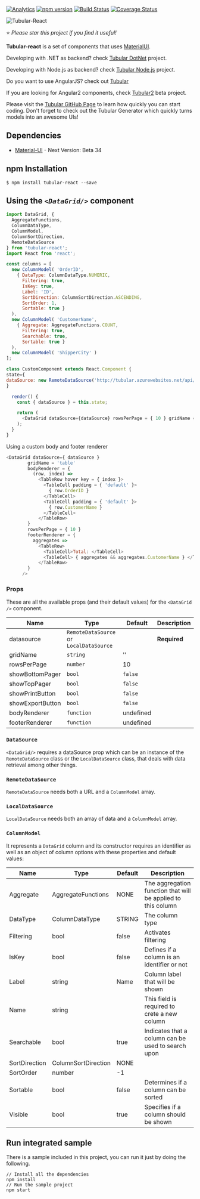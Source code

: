  [![Analytics](https://ga-beacon.appspot.com/UA-8535255-2/unosquare/tubular-react/)](https://github.com/igrigorik/ga-beacon)
 [![npm version](https://badge.fury.io/js/tubular-react.svg)](https://badge.fury.io/js/tubular-react)
 [![Build Status](https://travis-ci.org/unosquare/tubular-react.svg?branch=master)](https://travis-ci.org/unosquare/tubular-react)
 [![Coverage Status](https://coveralls.io/repos/github/unosquare/tubular-react/badge.svg?branch=master)](https://coveralls.io/github/unosquare/tubular-react?branch=master)
 
 ![Tubular-React](http://unosquare.github.io/tubular/assets/tubular.png)
 
:star: *Please star this project if you find it useful!*

**Tubular-react** is a set of components that uses [MaterialUI](https://material-ui-next.com/). 

Developing with .NET as backend? check [Tubular DotNet](https://github.com/unosquare/tubular-dotnet) project.

Developing with Node.js as backend? check [Tubular Node.js](https://github.com/unosquare/tubular-nodejs) project.

Do you want to use AngularJS? check out [Tubular](https://github.com/unosquare/tubular)

If you are looking for Angular2 components, check [Tubular2](https://github.com/unosquare/tubular2) beta project.

Please visit the [Tubular GitHub Page](http://unosquare.github.io/tubular) to learn how quickly you can start coding. Don't forget to check out the Tubular Generator which quickly turns models into an awesome UIs!

## Dependencies
* [Material-UI](https://material-ui-next.com/) - Next Version: Beta 34

## npm Installation 
```
$ npm install tubular-react --save
```
## Using the *`<DataGrid/>`* component
```js
import DataGrid, {
  AggregateFunctions,
  ColumnDataType,
  ColumnModel,
  ColumnSortDirection,
  RemoteDataSource
} from 'tubular-react';
import React from 'react';

const columns = [
  new ColumnModel( 'OrderID',
    { DataType: ColumnDataType.NUMERIC,
      Filtering: true,
      IsKey: true,
      Label: 'ID',
      SortDirection: ColumnSortDirection.ASCENDING,
      SortOrder: 1,
      Sortable: true }
  ),
  new ColumnModel( 'CustomerName',
    { Aggregate: AggregateFunctions.COUNT,
      Filtering: true,
      Searchable: true,
      Sortable: true }
  ),
  new ColumnModel( 'ShipperCity' )
];

class CustomComponent extends React.Component {
state={
dataSource: new RemoteDataSource('http://tubular.azurewebsites.net/api/orders/paged', columns)
}

  render() {
    const { dataSource } = this.state; 

    return (
      <DataGrid dataSource={dataSource} rowsPerPage = { 10 } gridName = 'table' />
    );
  }
}

```

Using a custom body and footer renderer
```js
<DataGrid dataSource={ dataSource } 
        gridName = 'table'
        bodyRenderer = {
          (row, index) => 
            <TableRow hover key = { index }>
              <TableCell padding = { 'default' }>
                { row.OrderID }
              </TableCell>
              <TableCell padding = { 'default' }>
                { row.CustomerName }
              </TableCell>
            </TableRow>
        } 
        rowsPerPage = { 10 } 
        footerRenderer = {
          aggregates => 
            <TableRow>
              <TableCell>Total: </TableCell>
              <TableCell> { aggregates && aggregates.CustomerName } </TableCell>
            </TableRow>
        }
      />
```

### Props 
These are all the available props (and their default values) for the `<DataGrid />` component.

| Name           | Type                                   | Default   | Description                                  |
|----------------|----------------------------------------|-----------|----------------------------------------------|
| datasource     | `RemoteDataSource` or `LocalDataSource`|           |    **Required**                              |
| gridName       | `string`                               |     ''    |                                              |      
| rowsPerPage    | `number`                               |     10    |                                              |
| showBottomPager| `bool`                                 |  `false`  |                                              |
| showTopPager   | `bool`                                 |  `false`  |                                              |
| showPrintButton| `bool`                                 |  `false`  |                                              |
|showExportButton| `bool`                                 |  `false`  |                                              |
| bodyRenderer   | `function`                             | undefined |                                              |
| footerRenderer | `function`                             | undefined |                                              |


### `DataSource`
`<DataGrid/>` requires a dataSource prop which can be an instance of the `RemoteDataSource` class or the `LocalDataSource` class, that deals with data retrieval among other things. 

### `RemoteDataSource`
`RemoteDataSource` needs both a URL and a `ColumnModel` array.

### `LocalDataSource`
`LocalDataSource` needs both an array of data and a `ColumnModel` array.

### `ColumnModel` 
It represents a `DataGrid` column and its constructor requires an identifier as well as an object of column options with these properties and default values:

| Name          | Type             | Default           | Description                                  |
|---------------|------------------|-------------------|----------------------------------------------|
| Aggregate     |AggregateFunctions|     NONE          | The aggregation function that will be applied to this column|
| DataType      | ColumnDataType   |       STRING      |        The column type                       |
| Filtering     | bool             | false             |        Activates filtering                   |
| IsKey         | bool             |  false            |   Defines if a column is an identifier or not|
| Label         | string           |    Name           |     Column label that will be shown          |
| Name          | string           |                   | This field is required to crete a new column |
| Searchable    | bool             |     true          |Indicates that a column can be used to search upon|
| SortDirection |ColumnSortDirection|       NONE       |                                              |
| SortOrder     | number           |         -1        |                                              |
| Sortable      | bool             |      false        |   Determines if a column can be sorted       |
| Visible       | bool             |     true          |  Specifies if a column should be shown       |


## Run integrated sample

There is a sample included in this project, you can run it just by doing the following.

```
// Install all the dependencies
npm install
// Run the sample project
npm start
```
